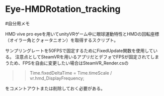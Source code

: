 # Eye-HMDRotation_tracking

#自分用メモ

HMD vive pro eyeを用いてunityVRゲーム中に眼球運動特性とHMDの回転座標（オイラー角とクォータニオン）を取得するスクリプト。

サンプリングレートを50FPSで固定するためにFixedUpdate関数を使用している。
注意点としてSteamVRを用いるアプリだとデフォでFPSが固定されてしまうため、FPSを自由に変更したい場合はSteamVR_Render.csの

>> Time.fixedDeltaTime = Time.timeScale / vr.hmd_DisplayFrequency;

をコメントアウトまたは削除しておく必要がある。
